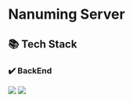 # Nanuming Server

## 📚 Tech Stack

### ✔️ BackEnd


<img src="https://img.shields.io/badge/java 17-007396?style=for-the-badge&logo=openjdk&logoColor=white">

<img src="https://img.shields.io/badge/spring boot 3.2-6DB33F?style=for-the-badge&logo=springboot&logoColor=white">